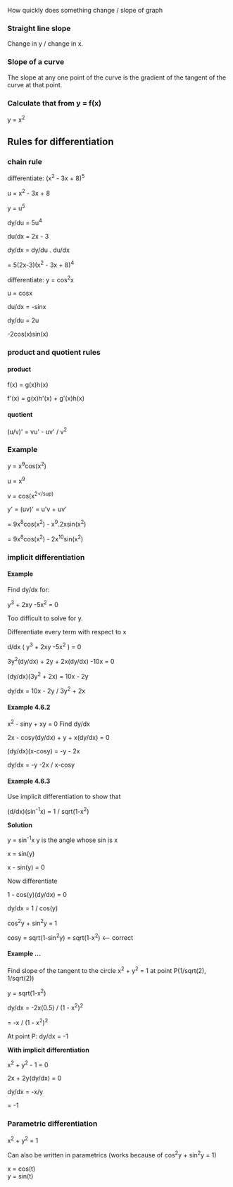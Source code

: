 How quickly does something change / slope of graph

### Straight line slope
Change in y / change in x.

### Slope of a curve
The slope at any one point of the curve is the gradient of the tangent of the
curve at that point.

### Calculate that from y = f(x)
y = x<sup>2</sup>


## Rules for differentiation
### chain rule
differentiate: (x<sup>2</sup> - 3x + 8)<sup>5</sup>

u = x<sup>2</sup> - 3x + 8

y = u<sup>5</sup>

dy/du = 5u<sup>4</sup>

du/dx = 2x - 3

dy/dx = dy/du . du/dx

= 5(2x-3)(x<sup>2</sup> - 3x + 8)<sup>4</sup>


differentiate: y = cos<sup>2</sup>x

u = cosx

du/dx = -sinx

dy/du = 2u

-2cos(x)sin(x)

### product and quotient rules
#### product
f(x) = g(x)h(x)

f'(x) = g(x)h'(x) + g'(x)h(x)


#### quotient
(u/v)' = vu' - uv'  /  v<sup>2</sup>

### Example
y = x<sup>9</sup>cos(x<sup>2</sup>)

u = x<sup>9</sup>

v = cos(x<sup>2</sup)

y' = (uv)' = u'v + uv'

= 9x<sup>8</sup>cos(x<sup>2</sup>) - x<sup>9</sup>.2xsin(x<sup>2</sup>)

= 9x<sup>8</sup>cos(x<sup>2</sup>) - 2x<sup>10</sup>sin(x<sup>2</sup>)


### implicit differentiation
#### Example
Find dy/dx for:

y<sup>3</sup> + 2xy -5x<sup>2</sup> = 0

Too difficult to solve for y.

Differentiate every term with respect to x

d/dx ( y<sup>3</sup> + 2xy -5x<sup>2</sup> ) = 0

3y<sup>2</sup>(dy/dx) + 2y + 2x(dy/dx) -10x = 0

(dy/dx)(3y<sup>2</sup> + 2x) = 10x - 2y

dy/dx = 10x - 2y   /   3y<sup>2</sup> + 2x

#### Example 4.6.2
x<sup>2</sup> - siny + xy = 0 Find dy/dx

2x - cosy(dy/dx) + y + x(dy/dx) = 0

(dy/dx)(x-cosy) = -y - 2x

dy/dx =  -y -2x  /  x-cosy

#### Example 4.6.3
Use implicit differentiation to show that 

(d/dx)(sin<sup>-1</sup>x) = 1 / sqrt(1-x<sup>2</sup>)

**Solution**

y = sin<sup>-1</sup>x     y is the angle whose sin is x

x = sin(y)

x - sin(y) = 0

Now differentiate

1 - cos(y)(dy/dx) = 0

dy/dx = 1 / cos(y)

cos<sup>2</sup>y + sin<sup>2</sup>y = 1

cosy = sqrt(1-sin<sup>2</sup>y) = sqrt(1-x<sup>2</sup>)  <-- correct


#### Example ...
Find slope of the tangent to the circle x<sup>2</sup> + y<sup>2</sup> = 1 at
point P(1/sqrt(2), 1/sqrt(2))

y = sqrt(1-x<sup>2</sup>)

dy/dx = -2x(0.5)  /  (1 - x<sup>2</sup>)<sup>2</sup>

= -x  /  (1 - x<sup>2</sup>)<sup>2</sup>

At point P: dy/dx = -1

**With implicit differentiation**

x<sup>2</sup> + y<sup>2</sup> - 1 = 0

2x + 2y(dy/dx) = 0

dy/dx = -x/y

= -1

### Parametric differentiation
x<sup>2</sup> + y<sup>2</sup> = 1

Can also be written in parametrics (works because of cos<sup>2</sup>y + sin<sup>2</sup>y = 1)

x = cos(t)  
y = sin(t)






